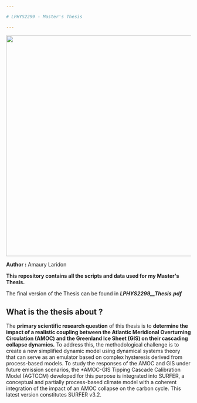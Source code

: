 ```yaml
---

# LPHYS2299 - Master's Thesis

---
```

<p align="center">
<img src="https://github.com/AmauryLaridon/LPHYS2299-Master-s-Thesis/assets/58213378/51a3343e-1092-4c14-8de4-ba23988353ad" width="600" />
</p>

**Author :** Amaury Laridon

**This repository contains all the scripts and data used for my Master's Thesis.**

The final version of the Thesis can be found in ***LPHYS2299__Thesis.pdf***

## What is the thesis about ? 

The **primary scientific research question** of this thesis is to **determine the impact of a realistic coupling between the Atlantic Meridional Overturning Circulation (AMOC) and the Greenland Ice Sheet (GIS) on their cascading collapse dynamics.** To address this, the methodological challenge is to create a new simplified dynamic model using dynamical systems theory that can serve as an emulator based on complex hysteresis derived from process-based models. To study the responses of the AMOC and GIS under future emission scenarios, the *AMOC-GIS Tipping Cascade Calibration Model (AGTCCM) developed for this purpose is integrated into SURFER, a conceptual and partially process-based climate model with a coherent integration of the impact of an AMOC collapse on the carbon cycle. This latest version constitutes SURFER v3.2.

